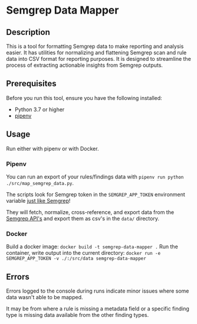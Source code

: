 # Semgrep Data Mapper

## Description
This is a tool for formatting Semgrep data to make reporting and analysis easier. It has utilities for normalizing and flattening Semgrep scan and rule data into CSV format for reporting purposes. It is designed to streamline the process of extracting actionable insights from Semgrep outputs.

## Prerequisites
Before you run this tool, ensure you have the following installed:
- Python 3.7 or higher
- [pipenv](https://pypi.org/project/pipenv/)

## Usage
Run either with pipenv or with Docker.

### Pipenv
You can run an export of your rules/findings data with `pipenv run python ./src/map_semgrep_data.py`.

The scripts look for Semgrep token in the `SEMGREP_APP_TOKEN` environment variable [just like Semgrep](https://semgrep.dev/docs/semgrep-ci/ci-environment-variables#semgrep_app_token)!  

They will fetch, normalize, cross-reference, and export data from the [Semgrep API's](https://semgrep.dev/api/v1/docs/#section/Introduction) and export them as csv's in the `data/` directory.  

### Docker
Build a docker image: `docker build -t semgrep-data-mapper .`
Run the container, write output into the current directory: `docker run -e SEMGREP_APP_TOKEN -v ./:/src/data semgrep-data-mapper`

## Errors
Errors logged to the console during runs indicate minor issues where some data wasn't able to be mapped.  

It may be from where a rule is missing a metadata field or a specific finding type is missing data available from the other finding types.